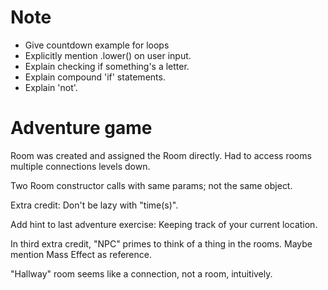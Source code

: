 Note
====

- Give countdown example for loops
- Explicitly mention .lower() on user input.
- Explain checking if something's a letter.
- Explain compound 'if' statements.
- Explain 'not'.


# Adventure game

Room was created and assigned the Room directly.
	Had to access rooms multiple connections levels down.

Two Room constructor calls with same params; not the same object.

Extra credit: Don't be lazy with "time(s)".

Add hint to last adventure exercise: Keeping track of your current location.

In third extra credit, "NPC" primes to think of a thing in the rooms.
	Maybe mention Mass Effect as reference.

"Hallway" room seems like a connection, not a room, intuitively.
